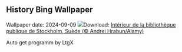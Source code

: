 ## History Bing Wallpaper
Wallpaper date: 2024-09-09
![](https://www.bing.com/th?id=OHR.StockholmLibrary_FR-CA6494149468_UHD.jpg&w=1000)Download: [Intérieur de la bibliothèque publique de Stockholm, Suède (© Andrei Hrabun/Alamy)](https://www.bing.com/th?id=OHR.StockholmLibrary_FR-CA6494149468_UHD.jpg)

Auto get programm by LtgX
